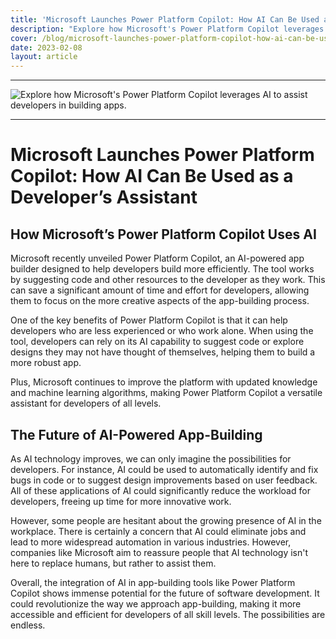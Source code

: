 ```yaml
---
title: 'Microsoft Launches Power Platform Copilot: How AI Can Be Used as a Developer’s Assistant]'
description: "Explore how Microsoft's Power Platform Copilot leverages AI to assist developers in building apps."
cover: /blog/microsoft-launches-power-platform-copilot-how-ai-can-be-used-as-a-developers-assistant.jpg
date: 2023-02-08
layout: article
---
```

---

 ![Explore how Microsoft's Power Platform Copilot leverages AI to assist developers in building apps.](/blog/microsoft-launches-power-platform-copilot-how-ai-can-be-used-as-a-developers-assistant.jpg)

---
 
 # Microsoft Launches Power Platform Copilot: How AI Can Be Used as a Developer’s Assistant
 
## How Microsoft’s Power Platform Copilot Uses AI

Microsoft recently unveiled Power Platform Copilot, an AI-powered app builder designed to help developers build more efficiently. The tool works by suggesting code and other resources to the developer as they work. This can save a significant amount of time and effort for developers, allowing them to focus on the more creative aspects of the app-building process.

One of the key benefits of Power Platform Copilot is that it can help developers who are less experienced or who work alone. When using the tool, developers can rely on its AI capability to suggest code or explore designs they may not have thought of themselves, helping them to build a more robust app.

Plus, Microsoft continues to improve the platform with updated knowledge and machine learning algorithms, making Power Platform Copilot a versatile assistant for developers of all levels.

## The Future of AI-Powered App-Building

As AI technology improves, we can only imagine the possibilities for developers. For instance, AI could be used to automatically identify and fix bugs in code or to suggest design improvements based on user feedback. All of these applications of AI could significantly reduce the workload for developers, freeing up time for more innovative work.

However, some people are hesitant about the growing presence of AI in the workplace. There is certainly a concern that AI could eliminate jobs and lead to more widespread automation in various industries. However, companies like Microsoft aim to reassure people that AI technology isn't here to replace humans, but rather to assist them.

Overall, the integration of AI in app-building tools like Power Platform Copilot shows immense potential for the future of software development. It could revolutionize the way we approach app-building, making it more accessible and efficient for developers of all skill levels. The possibilities are endless.

